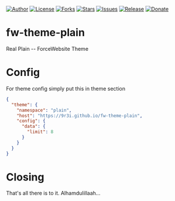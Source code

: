 
[![Author](https://img.shields.io/badge/author-9r3i-lightgrey.svg)](https://github.com/9r3i)
[![License](https://img.shields.io/github/license/9r3i/fw-theme-plain.svg)](https://github.com/9r3i/fw-theme-plain/blob/master/LICENSE)
[![Forks](https://img.shields.io/github/forks/9r3i/fw-theme-plain.svg)](https://github.com/9r3i/fw-theme-plain/network)
[![Stars](https://img.shields.io/github/stars/9r3i/fw-theme-plain.svg)](https://github.com/9r3i/fw-theme-plain/stargazers)
[![Issues](https://img.shields.io/github/issues/9r3i/fw-theme-plain.svg)](https://github.com/9r3i/fw-theme-plain/issues)
[![Release](https://img.shields.io/github/release/9r3i/fw-theme-plain.svg)](https://github.com/9r3i/fw-theme-plain/releases)
[![Donate](https://img.shields.io/badge/donate-paypal-orange.svg)](https://paypal.me/9r3i)



# fw-theme-plain
Real Plain -- ForceWebsite Theme


# Config
For theme config simply put this in theme section
```json
{
  "theme": {
    "namespace": "plain",
    "host": "https://9r3i.github.io/fw-theme-plain",
    "config": {
      "data": {
        "limit": 8
      }
    }
  }
}
```


# Closing
That's all there is to it. Alhamdulillaah...


